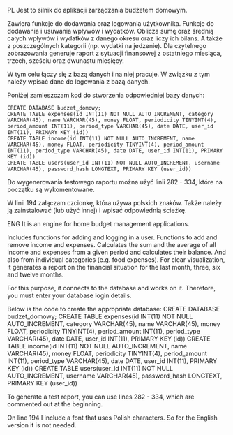 PL
Jest to silnik do aplikacji zarządzania budżetem domowym.

Zawiera funkcje do dodawania oraz logowania użytkownika.
Funkcje do dodawania i usuwania wpływów i wydatków.
Oblicza sumę oraz średnią całych wpływów i wydatków z danego okresu oraz liczy ich bilans. A także z poszczególnych kategorii (np. wydatki na jedzenie).
Dla czytelnego zobrazowania generuje raport z sytuacji finansowej z ostatniego miesiąca, trzech, sześciu oraz dwunastu miesięcy.

W tym celu łączy się z bazą danych i na niej pracuje. W związku z tym należy wpisać dane do logowania z bazą danych.

Poniżej zamieszczam kod do stworzenia odpowiedniej bazy danych:

    CREATE DATABASE budzet_domowy;
    CREATE TABLE expenses(id INT(11) NOT NULL AUTO_INCREMENT, category VARCHAR(45), name VARCHAR(45), money FLOAT, periodicity TINYINT(4), period_amount INT(11), period_type VARCHAR(45), date DATE, user_id INT(11), PRIMARY KEY (id))
    CREATE TABLE income(id INT(11) NOT NULL AUTO_INCREMENT, name VARCHAR(45), money FLOAT, periodicity TINYINT(4), period_amount INT(11), period_type VARCHAR(45), date DATE, user_id INT(11), PRIMARY KEY (id))
    CREATE TABLE users(user_id INT(11) NOT NULL AUTO_INCREMENT, username VARCHAR(45), password_hash LONGTEXT, PRIMARY KEY (user_id))

Do wygenerowania testowego raportu można użyć linii 282 - 334, które na początku są wykomentowane.

W linii 194 załączam czcionkę, która używa polskich znaków. Także należy ją zainstalować (lub użyć innej) i wpisać odpowiednią ścieżkę.

ENG
It is an engine for home budget management applications.

Includes functions for adding and logging in a user.
Functions to add and remove income and expenses.
Calculates the sum and the average of all income and expenses from a given period and calculates their balance. And also from individual categories (e.g. food expenses).
For clear visualization, it generates a report on the financial situation for the last month, three, six and twelve months.

For this purpose, it connects to the database and works on it. Therefore, you must enter your database login details.

Below is the code to create the appropriate database:
    CREATE DATABASE budzet_domowy;
    CREATE TABLE expenses(id INT(11) NOT NULL AUTO_INCREMENT, category VARCHAR(45), name VARCHAR(45), money FLOAT, periodicity TINYINT(4), period_amount INT(11), period_type VARCHAR(45), date DATE, user_id INT(11), PRIMARY KEY (id))
    CREATE TABLE income(id INT(11) NOT NULL AUTO_INCREMENT, name VARCHAR(45), money FLOAT, periodicity TINYINT(4), period_amount INT(11), period_type VARCHAR(45), date DATE, user_id INT(11), PRIMARY KEY (id))
    CREATE TABLE users(user_id INT(11) NOT NULL AUTO_INCREMENT, username VARCHAR(45), password_hash LONGTEXT, PRIMARY KEY (user_id))

To generate a test report, you can use lines 282 - 334, which are commented out at the beginning.

On line 194 I include a font that uses Polish characters. So for the English version it is not needed.